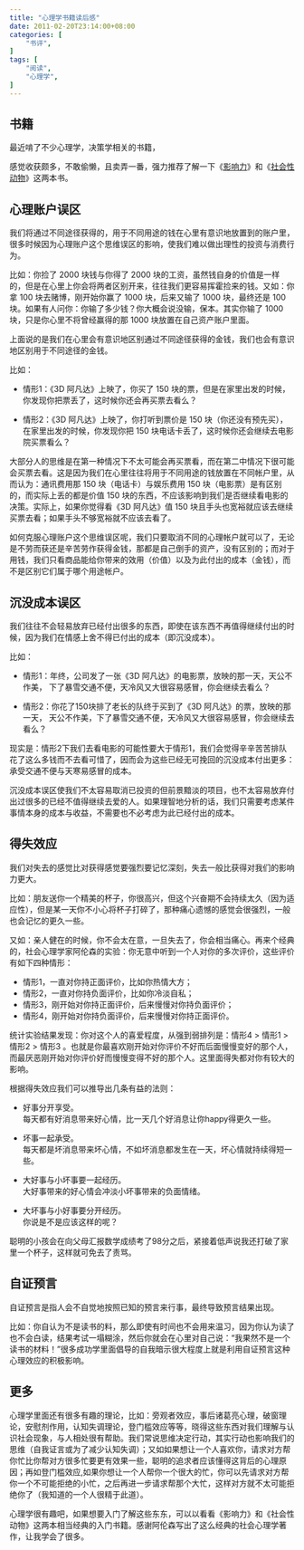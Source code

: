 ```yaml
---
title: "心理学书籍读后感"
date: 2011-02-20T23:14:00+08:00
categories: [
    "书评",
]
tags: [
    "阅读",
    "心理学",
]
---
```


## 书籍
最近啃了不少心理学，决策学相关的书籍，

感觉收获颇多，不敢偷懒，且卖弄一番，强力推荐了解一下《[影响力](http://book.douban.com/subject/1786387/)》和《[社会性动物](http://book.douban.com/subject/2328458/)》这两本书。

<!--more-->
## 心理账户误区

我们将通过不同途径获得的，用于不同用途的钱在心里有意识地放置到的账户里，很多时候因为心理账户这个思维误区的影响，使我们难以做出理性的投资与消费行为。

比如：你捡了 2000 块钱与你得了 2000 块的工资，虽然钱自身的价值是一样的，但是在心里上你会将两者区别开来，往往我们更容易挥霍捡来的钱。又如：你拿 100 块去赌博，刚开始你赢了 1000 块，后来又输了 1000 块，最终还是 100 块。如果有人问你：你输了多少钱？你大概会说没输，保本。其实你输了 1000 块，只是你心里不将曾经赢得的那 1000 块放置在自己资产账户里面。

上面说的是我们在心里会有意识地区别通过不同途径获得的金钱，我们也会有意识地区别用于不同途径的金钱。

比如：

* 情形1：《3D 阿凡达》上映了，你买了 150 块的票，但是在家里出发的时候，你发现你把票丢了，这时候你还会再买票去看么？

* 情形2：《3D 阿凡达》上映了，你打听到票价是 150 块（你还没有预先买），在家里出发的时候，你发现你把 150 块电话卡丢了，这时候你还会继续去电影院买票看么？

大部分人的思维是在第一种情况下不太可能会再买票看，而在第二中情况下很可能会买票去看。这是因为我们在心里往往将用于不同用途的钱放置在不同帐户里，从而认为：通讯费用那 150 块（电话卡）与娱乐费用 150 块（电影票）是有区别的，而实际上丢的都是价值 150 块的东西，不应该影响到我们是否继续看电影的决策。实际上，如果你觉得看《3D 阿凡达》值 150 块且手头也宽裕就应该去继续买票去看；如果手头不够宽裕就不应该去看了。

如何克服心理账户这个思维误区呢，我们只要取消不同的心理帐户就可以了，无论是不劳而获还是辛苦劳作获得金钱，那都是自己倒手的资产，没有区别的；而对于用钱，我们只看商品能给你带来的效用（价值）以及为此付出的成本（金钱），而不是区别它们属于哪个用途帐户。

## 沉没成本误区

我们往往不会轻易放弃已经付出很多的东西，即使在该东西不再值得继续付出的时候，因为我们在情感上舍不得已付出的成本（即沉没成本）。

比如：

* 情形1：年终，公司发了一张《3D 阿凡达》的电影票，放映的那一天，天公不作美，
下了暴雪交通不便，天冷风又大很容易感冒，你会继续去看么？

* 情形2：你花了150块排了老长的队终于买到了《3D 阿凡达》的票，放映的那一天，
天公不作美，下了暴雪交通不便，天冷风又大很容易感冒，你会继续去看么？

现实是：情形2下我们去看电影的可能性要大于情形1，我们会觉得辛辛苦苦排队花了这么多钱而不去看可惜了，因而会为这些已经无可挽回的沉没成本付出更多：承受交通不便与天寒易感冒的成本。

沉没成本误区使我们不太容易取消已投资的但前景黯淡的项目，也不太容易放弃付出过很多的已经不值得继续去爱的人。如果理智地分析的话，我们只需要考虑某件事情本身的成本与收益，不需要也不必考虑为此已经付出的成本。

## 得失效应

我们对失去的感觉比对获得感觉要强烈要记忆深刻，失去一般比获得对我们的影响力更大。

比如：朋友送你一个精美的杯子，你很高兴，但这个兴奋期不会持续太久（因为适应性），但是某一天你不小心将杯子打碎了，那种痛心遗憾的感觉会很强烈，一般也会记忆的更久一些。

又如：亲人健在的时候，你不会太在意，一旦失去了，你会相当痛心。再来个经典的，社会心理学家阿伦森的实验：你无意中听到一个人对你的多次评价，这些评价有如下四种情形：

* 情形1，一直对你持正面评价，比如你热情大方；
* 情形2，一直对你持负面评价，比如你冷淡自私；
* 情形3，刚开始对你持正面评价，后来慢慢对你持负面评价；
* 情形4，刚开始对你持负面评价，后来慢慢对你持正面评价。

统计实验结果发现：你对这个人的喜爱程度，从强到弱排列是：情形4 > 情形1 > 情形2 > 情形3 。也就是你最喜欢刚开始对你评价不好而后面慢慢变好的那个人，而最厌恶刚开始对你评价好而慢慢变得不好的那个人。这里面得失都对你有较大的影响。

根据得失效应我们可以推导出几条有益的法则：

* 好事分开享受。  
	每天都有好消息带来好心情，比一天几个好消息让你happy得更久一些。

* 坏事一起承受。  
	每天都是坏消息带来坏心情，不如坏消息都发生在一天，坏心情就持续得短一些。

* 大好事与小坏事要一起经历。  
	大好事带来的好心情会冲淡小坏事带来的负面情绪。

* 大坏事与小好事要分开经历。  
	你说是不是应该这样的呢？  

聪明的小孩会在向父母汇报数学成绩考了98分之后，紧接着低声说我还打破了家里一个杯子，这样就可免去了责骂。

## 自证预言

自证预言是指人会不自觉地按照已知的预言来行事，最终导致预言结果出现。

比如：你自认为不是读书的料，那么即使有时间也不会用来温习，因为你认为读了也不会白读，结果考试一塌糊涂，然后你就会在心里对自己说：“我果然不是一个读书的材料！”很多成功学里面倡导的自我暗示很大程度上就是利用自证预言这种心理效应的积极影响。

## 更多

心理学里面还有很多有趣的理论，比如：旁观者效应，事后诸葛亮心理，破窗理论，安慰剂作用，认知失调理论，登门槛效应等等，晓得这些东西对我们理解与认识社会现象，与人相处很有帮助。我们常说思维决定行动，其实行动也影响我们的思维（自我证言或为了减少认知失调）；又如如果想让一个人喜欢你，请求对方帮你忙比你帮对方很多忙要更有效果一些，聪明的追求者应该懂得这背后的心理原因；再如登门槛效应,如果你想让一个人帮你一个很大的忙，你可以先请求对方帮你一个不可能拒绝的小忙，之后再进一步请求帮那个大忙，这样对方就不太可能拒绝你了（我知道的一个人很精于此道）。

心理学很有趣吧，如果想要入门了解这些东东，可以以看看《影响力》和《社会性动物》这两本相当经典的入门书籍。感谢阿伦森写出了这么经典的社会心理学著作，让我学会了很多。
